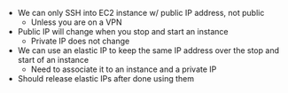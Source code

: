 - We can only SSH into EC2 instance w/ public IP address, not public
	- Unless you are on a VPN
- Public IP will change when you stop and start an instance
	- Private IP does not change
- We can use an elastic IP to keep the same IP address over the stop and start of an instance
	- Need to associate it to an instance and a private IP
- Should release elastic IPs after done using them